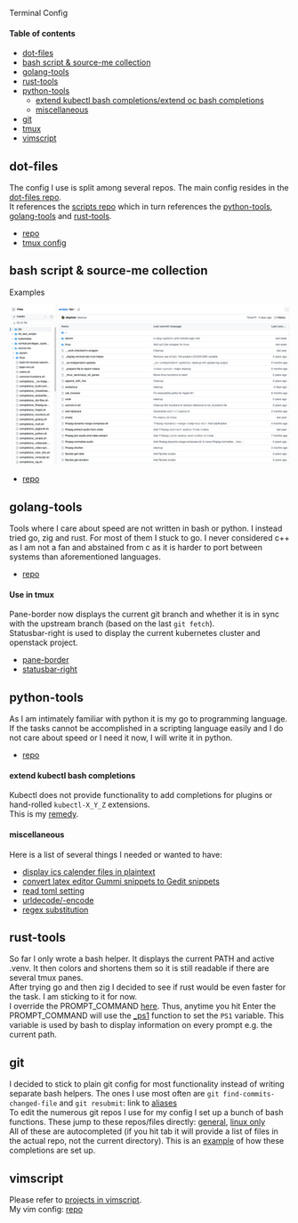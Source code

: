 Terminal Config

#### Table of contents

- [dot-files](#dot-files)
- [bash script & source-me collection](#bash-script--source-me-collection)
- [golang-tools](#golang-tools)
- [rust-tools](#rust-tools)
- [python-tools](#python-tools)
    - [extend kubectl bash completions/extend oc bash completions](#extend-kubectl-bash-completions)
    - [miscellaneous](#miscellaneous)
- [git](#git)
- [tmux](#tmux)
- [vimscript](#vimscript)


## dot-files

The config I use is split among several repos.
The main config resides in the [dot-files repo](https://github.com/diepfote/dot-files).  
It references the [scripts repo](#bash-script--source-me-collection) which in
turn references the [python-tools](#python-tools), [golang-tools](#golang-tools)
and [rust-tools](#rust-tools).

* [repo](https://github.com/diepfote/dot-files)
* [tmux config](https://github.com/diepfote/dot-files/blob/aed558943e888cc6b32eacdb9f64ca687f358869/.tmux.conf)

## bash script & source-me collection

Examples

<img src="./script-examples.png" width="600" />

* [repo](https://github.com/diepfote/scripts)

## golang-tools

Tools where I care about speed are not written in bash or python.
I instead tried go, zig and rust. For most of them I stuck to go.
I never considered c++ as I am not a fan and abstained from c as it
is harder to port between systems than aforementioned languages.

* [repo](https://github.com/diepfote/golang-tools)

#### Use in tmux

Pane-border now displays the current git branch and whether it is in sync with the upstream branch (based on the last `git fetch`).  
Statusbar-right is used to display the current kubernetes cluster and openstack project.

* [pane-border](https://github.com/diepfote/dot-files/blob/aed558943e888cc6b32eacdb9f64ca687f358869/.tmux.conf#L51)
* [statusbar-right](https://github.com/diepfote/dot-files/blob/aed558943e888cc6b32eacdb9f64ca687f358869/.tmux.conf#L44)

## python-tools

As I am intimately familiar with python it is my go to programming language.
If the tasks cannot be accomplished in a scripting language easily and I
do not care about speed or I need it now, I will write it in python.

* [repo](https://github.com/diepfote/python-tools)

#### extend kubectl bash completions

Kubectl does not provide functionality to add completions for
plugins or hand-rolled `kubectl-X_Y_Z` extensions.  
This is my [remedy](./kubectl-bash-completion-patching/index.html).

#### miscellaneous

Here is a list of several things I needed or wanted to have: 

* [display ics calender files in plaintext](https://github.com/diepfote/python-tools/blob/2fef3537b26f8ce2b3019797460f5debbe9e17c4/show-ics.py)
* [convert latex editor Gummi snippets to Gedit snippets](https://github.com/diepfote/python-tools/blob/2fef3537b26f8ce2b3019797460f5debbe9e17c4/convert_gummi_snippets_to_gedit_snippets.py)
* [read toml setting](https://github.com/diepfote/python-tools/blob/f8a4e088de5e0b4b1694229f0162015adc9259a9/read_toml_setting.py)
* [urldecode/-encode](https://github.com/diepfote/python-tools/blob/5a79fd259c11ba860891b499a920e88b0fdda235/urlquoting.py)
* [regex substitution](https://github.com/diepfote/python-tools/blob/9c13477200e1db17c8768a328e2699437baf856f/regex-substitute.py)

## rust-tools

So far I only wrote a bash helper. It displays the current PATH and active .venv.
It then colors and shortens them so it is still readable if there are several tmux panes.  
After trying go and then zig I decided to see if rust would be even faster for the task.
I am sticking to it for now.  
I override the PROMPT_COMMAND [here](https://github.com/diepfote/scripts/blob/32000c108f5a6498b1c721151dee667adf078092/source-me/prompt.sh#L30).
Thus, anytime you hit Enter the PROMPT_COMMAND will use the [_ps1](https://github.com/diepfote/scripts/blob/32000c108f5a6498b1c721151dee667adf078092/source-me/prompt.sh#L30) function to set the `PS1` variable.
This variable is used by bash to display information on every prompt e.g. the current path.

## git

I decided to stick to plain git config for most functionality instead of writing separate bash helpers.
The ones I use most often are `git find-commits-changed-file` and `git resubmit`: link to [aliases](https://github.com/diepfote/dot-files/blob/a2e4b1cc6bfe470d1c75760cb59665fec2b5c1ca/.gitconfig#L13)  
To edit the numerous git repos I use for my config I set up a bunch of bash functions. These jump to these repos/files directly: [general](https://github.com/diepfote/scripts/blob/3ac0081bbf178b4f9e630513e51c87bd8eee7527/source-me/posix-compliant-shells.sh#L589), [linux only](https://github.com/diepfote/scripts/blob/703963f7ace80a5b61e182b09cb0884e547be436/source-me/linux/posix-compliant-shells.sh#L179)  
All of these are autocompleted (if you hit tab it will provide a list of files in the actual repo, not the current directory).
This is an [example](https://github.com/diepfote/scripts/blob/32000c108f5a6498b1c721151dee667adf078092/source-me/completions_golang.sh)
of how these completions are set up.

## vimscript

Please refer to [projects in vimscript](../projects/index.html#vimscript).  
My vim config: [repo](https://github.com/diepfote/.vim)

